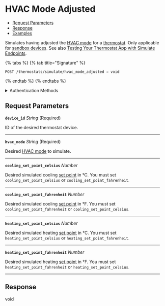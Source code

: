 # HVAC Mode Adjusted

- [Request Parameters](./#request-parameters)
- [Response](./#response)
- [Examples](./#examples)

Simulates having adjusted the [HVAC mode](../../../capability-guides/thermostats/understanding-thermostat-concepts/hvac-mode.md) for a [thermostat](https://docs.seam.co/latest/capability-guides/thermostats). Only applicable for [sandbox devices](../../../core-concepts/workspaces/README.md#sandbox-workspaces). See also [Testing Your Thermostat App with Simulate Endpoints](../../../capability-guides/thermostats/testing-your-thermostat-app-with-simulate-endpoints.md).

{% tabs %}
{% tab title="Signature" %}
```
POST /thermostats/simulate/hvac_mode_adjusted ⇒ void
```
{% endtab %}
{% endtabs %}

<details>

<summary>Authentication Methods</summary>

- API key
- Personal access token
  <br>Must also include the `seam-workspace` header in the request.

To learn more, see [Authentication](https://docs.seam.co/latest/api/authentication).
</details>

## Request Parameters

**`device_id`** *String* (Required)

ID of the desired thermostat device.

---

**`hvac_mode`** *String* (Required)

Desired [HVAC mode](../../../capability-guides/thermostats/understanding-thermostat-concepts/hvac-mode.md) to simulate.

---

**`cooling_set_point_celsius`** *Number*

Desired simulated cooling [set point](../../../capability-guides/thermostats/understanding-thermostat-concepts/set-points.md) in °C. You must set `cooling_set_point_celsius` or `cooling_set_point_fahrenheit`.

---

**`cooling_set_point_fahrenheit`** *Number*

Desired simulated cooling [set point](../../../capability-guides/thermostats/understanding-thermostat-concepts/set-points.md) in °F. You must set `cooling_set_point_fahrenheit` or `cooling_set_point_celsius`.

---

**`heating_set_point_celsius`** *Number*

Desired simulated heating [set point](../../../capability-guides/thermostats/understanding-thermostat-concepts/set-points.md) in °C. You must set `heating_set_point_celsius` or `heating_set_point_fahrenheit`.

---

**`heating_set_point_fahrenheit`** *Number*

Desired simulated heating [set point](../../../capability-guides/thermostats/understanding-thermostat-concepts/set-points.md) in °F. You must set `heating_set_point_fahrenheit` or `heating_set_point_celsius`.

---


## Response

void

